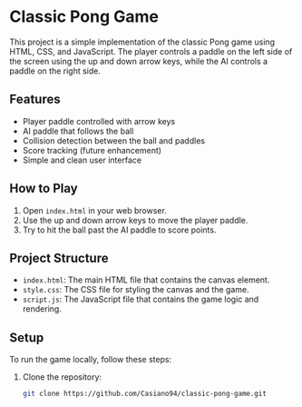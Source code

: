 # Classic Pong Game

This project is a simple implementation of the classic Pong game using HTML, CSS, and JavaScript. The player controls a paddle on the left side of the screen using the up and down arrow keys, while the AI controls a paddle on the right side.

## Features

- Player paddle controlled with arrow keys
- AI paddle that follows the ball
- Collision detection between the ball and paddles
- Score tracking (future enhancement)
- Simple and clean user interface

## How to Play

1. Open `index.html` in your web browser.
2. Use the up and down arrow keys to move the player paddle.
3. Try to hit the ball past the AI paddle to score points.

## Project Structure

- `index.html`: The main HTML file that contains the canvas element.
- `style.css`: The CSS file for styling the canvas and the game.
- `script.js`: The JavaScript file that contains the game logic and rendering.

## Setup

To run the game locally, follow these steps:

1. Clone the repository:
   ```bash
   git clone https://github.com/Casiano94/classic-pong-game.git
